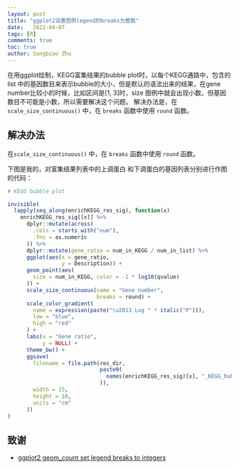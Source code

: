 ```yaml
---
layout: post
title: "ggplot2设置图例legend的breaks为整数"
date:   2022-04-07
tags: [R]
comments: true
toc: true
author: Songbiao Zhu
---
```


在用ggplot绘制，KEGG富集结果的bubble plot时，以每个KEGG通路中，包含的list 中的基因数目来表示bubble的大小，但是默认的语法出来的结果，在gene number比较小的时候，比如区间是[1, 3]时，size 图例中就会出现小数。但基因数目不可能是小数，所以需要解决这个问题。
解决办法是，在`scale_size_continuous()` 中，在 `breaks` 函数中使用 `round` 函数。

<!-- more -->

## 解决办法

在`scale_size_continuous()` 中，在 `breaks` 函数中使用 `round` 函数。

下图是我的，对富集结果列表中的上调蛋白 和下调蛋白的基因列表分别进行作图的代码：

```R
# KEGG bubble plot

invisible(
  lapply(seq_along(enrichKEGG_res_sig), function(x)
    enrichKEGG_res_sig[[x]] %>%
      dplyr::mutate(across(
        .cols = starts_with("num"),
        .fns = as.numeric
      )) %>%
      dplyr::mutate(gene_ratio = num_in_KEGG / num_in_list) %>%
      ggplot(aes(x = gene_ratio,
                 y = Description)) +
      geom_point(aes(
        size = num_in_KEGG, color = -1 * log10(qvalue)
      )) +
      scale_size_continuous(name = "Gene number",
                            breaks = round) +
      scale_color_gradient(
        name = expression(paste("\u2013 Log " * italic("P"))),
        low = "blue",
        high = "red"
      ) +
      labs(x = "Gene ratio",
           y = NULL) +
      theme_bw() +
      ggsave(
        filename = file.path(res_dir,
                             paste0(
                               names(enrichKEGG_res_sig)[x], "_KEGG_bubble.jpeg"
                             )),
        width = 15,
        height = 10,
        units = "cm"
      ))
)
```



## 致谢

* [ggplot2 geom_count set legend breaks to integers](https://stackoverflow.com/questions/45921746/ggplot2-geom-count-set-legend-breaks-to-integers)